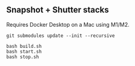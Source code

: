 ## Snapshot + Shutter stacks

Requires Docker Desktop on a Mac using M1/M2.

```
git submodules update --init --recursive

bash build.sh
bash start.sh
bash stop.sh
```
